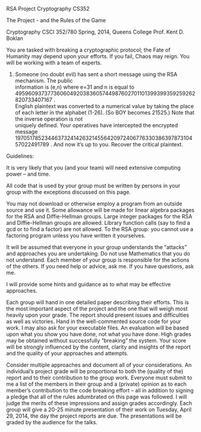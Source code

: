 RSA Project Cryptography CS352

The Project - and the Rules of the Game


Cryptography CSCI 352/780 
Spring, 2014, Queens College
Prof. Kent D. Boklan

You are tasked with breaking a cryptographic protocol; the Fate of Humanity may depend upon your efforts. If you fail, Chaos may reign. You will be working with a team of experts. 

1. Someone (no doubt evil) has sent a short message using the RSA mechanism. The public  
    information is (e,n) where e=31 and n is equal to
495960937377360604920383605744987602701101399399359259262820733407167 .  
    English plaintext was converted to a numerical value by taking the place of each letter 
    in the alphabet (1-26). (So BOY becomes 21525.) Note that the inverse operation is not   
    uniquely defined. Your operatives have intercepted the encrypted message
19705178523446373241426321455642097240677633038639787310457022491789 .
    And now it’s up to you. Recover the critical plaintext. 

Guidelines:

It is very likely that you (and your team) will need extensive computing power – and time.

All code that is used by your group must be written by persons in your group with the exceptions discussed on this page.

You may not download or otherwise employ a program from an outside source and use it. Some allowance will be made for linear algebra packages for the RSA and Diffie-Hellman groups. Large integer packages for the RSA and Diffie-Hellman groups are allowed. Library function calls (say to find a gcd or to find a factor) are not allowed. To the RSA group: you cannot use a factoring program unless you have written it yourselves.

It will be assumed that everyone in your group understands the “attacks” and approaches you are undertaking. Do not use Mathematics that you do not understand. Each member of your group is responsible for the actions of the others. If you need help or advice, ask me. If you have questions, ask me.  

I will provide some hints and guidance as to what may be effective approaches.

Each group will hand in one detailed paper describing their efforts. This is the most important aspect of the project and the one that will weigh most heavily upon your grade. The report should present issues and difficulties as well as victories. Hand in the well-commented source code for your work. I may also ask for your executable files. An evaluation will be based upon what you show you have done, not what you have done. High grades may be obtained without successfully “breaking” the system. Your score will be strongly influenced by the content, clarity and insights of the report and the quality of your approaches and attempts. 

Consider multiple approaches and document all of your considerations.  An individual’s project grade will be proportional to both the (quality of the) report and to their contribution to the group work. Everyone must submit to me a list of the members in their group and a (private) opinion as to each member’s contribution to the code breaking effort – all in addition to signing a pledge that all of the rules adumbrated on this page was followed. I will judge the merits of these impressions and assign grades accordingly. Each group will give a 20-25 minute presentation of their work on Tuesday, April 29, 2014, the day the project reports are due. The presentations will be graded by the audience for the talks.    
